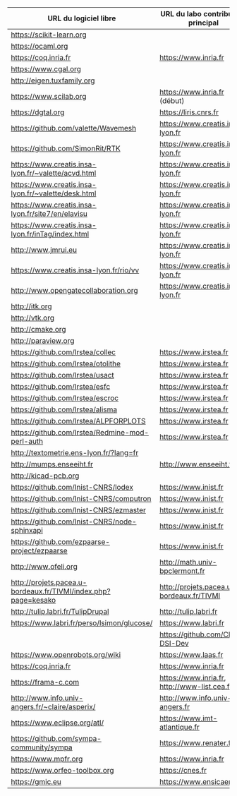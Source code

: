 | URL du logiciel libre                                            | URL du labo contributeur principal               |
|------------------------------------------------------------------|--------------------------------------------------|
| <https://scikit-learn.org>                                       |                                                  |
| <https://ocaml.org>                                              |                                                  |
| <https://coq.inria.fr>                                           | <https://www.inria.fr>                           |
| <https://www.cgal.org>                                           |                                                  |
| <http://eigen.tuxfamily.org>                                     |                                                  |
| <https://www.scilab.org>                                         | <https://www.inria.fr> (début)                   |
| <https://dgtal.org>                                              | <https://liris.cnrs.fr>                          |
| <https://github.com/valette/Wavemesh>                            | <https://www.creatis.insa-lyon.fr>               |
| <https://github.com/SimonRit/RTK>                                | <https://www.creatis.insa-lyon.fr>               |
| <https://www.creatis.insa-lyon.fr/~valette/acvd.html>            | <https://www.creatis.insa-lyon.fr>               |
| <https://www.creatis.insa-lyon.fr/~valette/desk.html>            | <https://www.creatis.insa-lyon.fr>               |
| <https://www.creatis.insa-lyon.fr/site7/en/elavisu>              | <https://www.creatis.insa-lyon.fr>               |
| <https://www.creatis.insa-lyon.fr/inTag/index.html>              | <https://www.creatis.insa-lyon.fr>               |
| <http://www.jmrui.eu>                                            | <https://www.creatis.insa-lyon.fr>               |
| <https://www.creatis.insa-lyon.fr/rio/vv>                        | <https://www.creatis.insa-lyon.fr>               |
| <http://www.opengatecollaboration.org>                           | <https://www.creatis.insa-lyon.fr>               |
| <http://itk.org>                                                 |                                                  |
| <http://vtk.org>                                                 |                                                  |
| <http://cmake.org>                                               |                                                  |
| <http://paraview.org>                                            |                                                  |
| <https://github.com/Irstea/collec>                               | <https://www.irstea.fr>                          |
| <https://github.com/Irstea/otolithe>                             | <https://www.irstea.fr>                          |
| <https://github.com/Irstea/usact>                                | <https://www.irstea.fr>                          |
| <https://github.com/Irstea/esfc>                                 | <https://www.irstea.fr>                          |
| <https://github.com/Irstea/escroc>                               | <https://www.irstea.fr>                          |
| <https://github.com/Irstea/alisma>                               | <https://www.irstea.fr>                          |
| <https://github.com/Irstea/ALPFORPLOTS>                          | <https://www.irstea.fr>                          |
| <https://github.com/Irstea/Redmine-mod-perl-auth>                | <https://www.irstea.fr>                          |
| <http://textometrie.ens-lyon.fr/?lang=fr>                        |                                                  |
| <http://mumps.enseeiht.fr>                                       | <http://www.enseeiht.fr>                         |
| <http://kicad-pcb.org>                                           |                                                  |
| <https://github.com/Inist-CNRS/lodex>                            | <https://www.inist.fr>                           |
| <https://github.com/Inist-CNRS/computron>                        | <https://www.inist.fr>                           |
| <https://github.com/Inist-CNRS/ezmaster>                         | <https://www.inist.fr>                           |
| <https://github.com/Inist-CNRS/node-sphinxapi>                   | <https://www.inist.fr>                           |
| <https://github.com/ezpaarse-project/ezpaarse>                   | <https://www.inist.fr>                           |
| <http://www.ofeli.org>                                           | <http://math.univ-bpclermont.fr>                 |
| <http://projets.pacea.u-bordeaux.fr/TIVMI/index.php?page=kesako> | <http://projets.pacea.u-bordeaux.fr/TIVMI>       |
| <http://tulip.labri.fr/TulipDrupal>                              | <http://tulip.labri.fr>                          |
| <https://www.labri.fr/perso/lsimon/glucose/>                     | <https://www.labri.fr>                           |
|                                                                  | <https://github.com/CNRS-DSI-Dev>                |
| <https://www.openrobots.org/wiki>                                | <https://www.laas.fr>                            |
| <https://coq.inria.fr>                                           | <https://www.inria.fr>                           |
| <https://frama-c.com>                                            | <https://www.inria.fr>, <http://www-list.cea.fr> |
| <http://www.info.univ-angers.fr/~claire/asperix/>                | <http://www.info.univ-angers.fr>                 |
| <https://www.eclipse.org/atl/>                                   | <https://www.imt-atlantique.fr>                  |
| <https://github.com/sympa-community/sympa>                       | <https://www.renater.fr>                         |
| <https://www.mpfr.org>                                           | <https://www.inria.fr>                           |
| <https://www.orfeo-toolbox.org>                                  | <https://cnes.fr>                                |
| <https://gmic.eu>                                                | <https://www.ensicaen.fr>                        |
